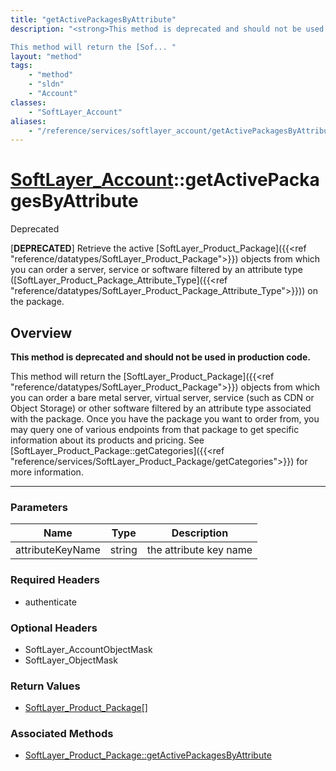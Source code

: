 ```yaml
---
title: "getActivePackagesByAttribute"
description: "<strong>This method is deprecated and should not be used in production code.</strong> 

This method will return the [Sof... "
layout: "method"
tags:
    - "method"
    - "sldn"
    - "Account"
classes:
    - "SoftLayer_Account"
aliases:
    - "/reference/services/softlayer_account/getActivePackagesByAttribute"
---
```

# [SoftLayer_Account](/reference/services/SoftLayer_Account)::getActivePackagesByAttribute

<div class="deprecated"><span class="deprecation-label">Deprecated </span></div>

[<strong>DEPRECATED</strong>] Retrieve the active [SoftLayer_Product_Package]({{<ref "reference/datatypes/SoftLayer_Product_Package">}}) objects from which you can order a server, service or software filtered by an attribute type ([SoftLayer_Product_Package_Attribute_Type]({{<ref "reference/datatypes/SoftLayer_Product_Package_Attribute_Type">}})) on the package. 


## Overview 
<strong>This method is deprecated and should not be used in production code.</strong> 

This method will return the [SoftLayer_Product_Package]({{<ref "reference/datatypes/SoftLayer_Product_Package">}}) objects from which you can order a bare metal server, virtual server, service (such as CDN or Object Storage) or other software filtered by an attribute type associated with the package. Once you have the package you want to order from, you may query one of various endpoints from that package to get specific information about its products and pricing. See [SoftLayer_Product_Package::getCategories]({{<ref "reference/services/SoftLayer_Product_Package/getCategories">}}) for more information. 

-----

### Parameters 
|Name | Type | Description |
| --- | --- | --- |
|attributeKeyName| string| the attribute key name|


### Required Headers
* authenticate


### Optional Headers
* SoftLayer_AccountObjectMask
* SoftLayer_ObjectMask

### Return Values
* <a href='/reference/datatypes/SoftLayer_Product_Package'>SoftLayer_Product_Package[] </a>


### Associated Methods

*  [SoftLayer_Product_Package::getActivePackagesByAttribute](/reference/services/SoftLayer_Product_Package/getActivePackagesByAttribute )




